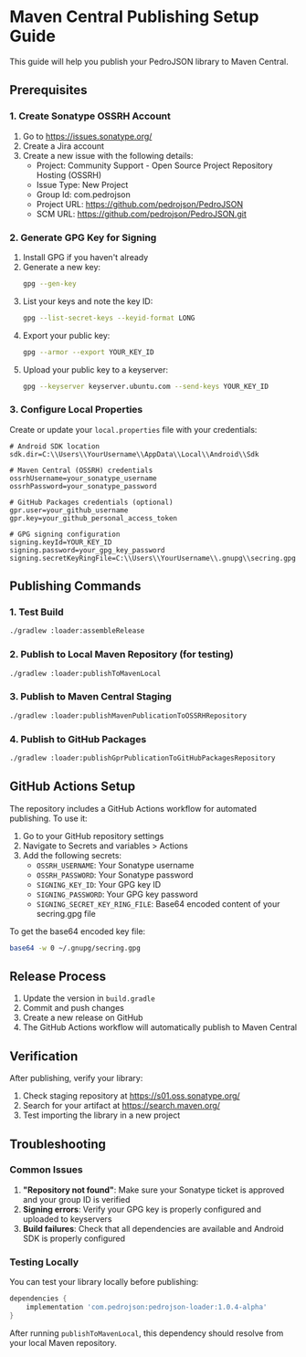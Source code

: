 # Maven Central Publishing Setup Guide

This guide will help you publish your PedroJSON library to Maven Central.

## Prerequisites

### 1. Create Sonatype OSSRH Account
1. Go to https://issues.sonatype.org/
2. Create a Jira account
3. Create a new issue with the following details:
   - Project: Community Support - Open Source Project Repository Hosting (OSSRH)
   - Issue Type: New Project
   - Group Id: com.pedrojson
   - Project URL: https://github.com/pedrojson/PedroJSON
   - SCM URL: https://github.com/pedrojson/PedroJSON.git

### 2. Generate GPG Key for Signing
1. Install GPG if you haven't already
2. Generate a new key:
   ```bash
   gpg --gen-key
   ```
3. List your keys and note the key ID:
   ```bash
   gpg --list-secret-keys --keyid-format LONG
   ```
4. Export your public key:
   ```bash
   gpg --armor --export YOUR_KEY_ID
   ```
5. Upload your public key to a keyserver:
   ```bash
   gpg --keyserver keyserver.ubuntu.com --send-keys YOUR_KEY_ID
   ```

### 3. Configure Local Properties
Create or update your `local.properties` file with your credentials:

```properties
# Android SDK location
sdk.dir=C:\\Users\\YourUsername\\AppData\\Local\\Android\\Sdk

# Maven Central (OSSRH) credentials
ossrhUsername=your_sonatype_username
ossrhPassword=your_sonatype_password

# GitHub Packages credentials (optional)
gpr.user=your_github_username
gpr.key=your_github_personal_access_token

# GPG signing configuration
signing.keyId=YOUR_KEY_ID
signing.password=your_gpg_key_password
signing.secretKeyRingFile=C:\\Users\\YourUsername\\.gnupg\\secring.gpg
```

## Publishing Commands

### 1. Test Build
```bash
./gradlew :loader:assembleRelease
```

### 2. Publish to Local Maven Repository (for testing)
```bash
./gradlew :loader:publishToMavenLocal
```

### 3. Publish to Maven Central Staging
```bash
./gradlew :loader:publishMavenPublicationToOSSRHRepository
```

### 4. Publish to GitHub Packages
```bash
./gradlew :loader:publishGprPublicationToGitHubPackagesRepository
```

## GitHub Actions Setup

The repository includes a GitHub Actions workflow for automated publishing. To use it:

1. Go to your GitHub repository settings
2. Navigate to Secrets and variables > Actions
3. Add the following secrets:
   - `OSSRH_USERNAME`: Your Sonatype username
   - `OSSRH_PASSWORD`: Your Sonatype password
   - `SIGNING_KEY_ID`: Your GPG key ID
   - `SIGNING_PASSWORD`: Your GPG key password
   - `SIGNING_SECRET_KEY_RING_FILE`: Base64 encoded content of your secring.gpg file

To get the base64 encoded key file:
```bash
base64 -w 0 ~/.gnupg/secring.gpg
```

## Release Process

1. Update the version in `build.gradle`
2. Commit and push changes
3. Create a new release on GitHub
4. The GitHub Actions workflow will automatically publish to Maven Central

## Verification

After publishing, verify your library:

1. Check staging repository at https://s01.oss.sonatype.org/
2. Search for your artifact at https://search.maven.org/
3. Test importing the library in a new project

## Troubleshooting

### Common Issues

1. **"Repository not found"**: Make sure your Sonatype ticket is approved and your group ID is verified
2. **Signing errors**: Verify your GPG key is properly configured and uploaded to keyservers
3. **Build failures**: Check that all dependencies are available and Android SDK is properly configured

### Testing Locally

You can test your library locally before publishing:

```gradle
dependencies {
    implementation 'com.pedrojson:pedrojson-loader:1.0.4-alpha'
}
```

After running `publishToMavenLocal`, this dependency should resolve from your local Maven repository.
